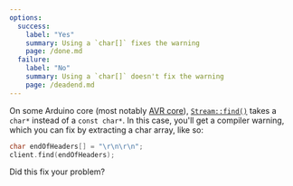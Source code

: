 ```yaml
---
options:
  success:
    label: "Yes"
    summary: Using a `char[]` fixes the warning
    page: /done.md
  failure:
    label: "No"
    summary: Using a `char[]` doesn't fix the warning
    page: /deadend.md
---
```


On some Arduino core (most notably [AVR core](https://github.com/arduino/ArduinoCore-avr/blob/master/cores/arduino/Stream.h)), [`Stream::find()`](https://www.arduino.cc/reference/en/language/functions/communication/stream/streamfind/) takes a `char*` instead of a `const char*`. In this case, you'll get a compiler warning, which you can fix by extracting a char array, like so:

```c++
char endOfHeaders[] = "\r\n\r\n";
client.find(endOfHeaders);
```

Did this fix your problem?
